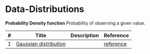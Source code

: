 # Data-Distributions

**Probability Density function**
Probability of observing a given value.

| # | Title | Description | Reference |
|---| ----- | ----------- | --------- |
|1| [Gaussian distribution](./gaussian-distribution.py)|   | [reference](https://machinelearningmastery.com/statistical-data-distributions/)|

